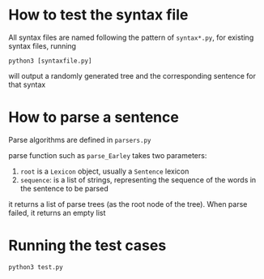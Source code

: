 # How to test the syntax file

All syntax files are named following the pattern of `syntax*.py`, for existing syntax files, running

```
python3 [syntaxfile.py]
```

will output a randomly generated tree and the corresponding sentence for that syntax

# How to parse a sentence

Parse algorithms are defined in `parsers.py`

parse function such as `parse_Earley` takes two parameters:

1. `root` is a `Lexicon` object, usually a `Sentence` lexicon
1. `sequence`: is a list of strings, representing the sequence of the words in the sentence to be parsed

it returns a list of parse trees (as the root node of the tree). When parse failed, it returns an empty list

# Running the test cases

```
python3 test.py
```
